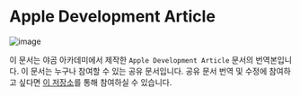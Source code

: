 
# Apple Development Article

<img alt="image" src="https://user-images.githubusercontent.com/73867548/156685343-a7dd49af-b52d-40fd-88bc-8c63a2cef135.png">
 
이 문서는 야곰 아카데미에서 제작한 `Apple Development Article` 문서의 번역본입니다. 이 문서는 누구나 참여할 수 있는 공유 문서입니다. 공유 문서 번역 및 수정에 참여하고 싶다면 [이 저장소](https://github.com/yagom-academy/apple-development-article)를 통해 참여하실 수 있습니다.

